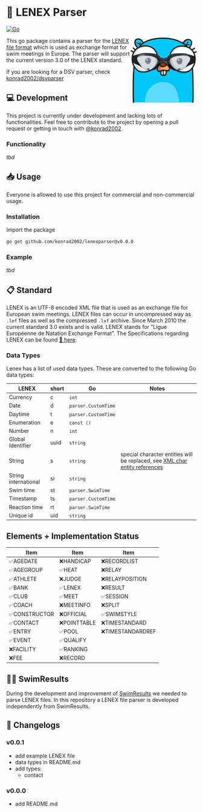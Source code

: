 # 📝 LENEX Parser

[![Go](https://github.com/konrad2002/lenexparser/actions/workflows/go.yml/badge.svg)](https://github.com/konrad2002/lenexparser/actions/workflows/go.yml)

<img src="lenexparser.png" align="right" alt="dsvparser logo" width="175">

This go package contains a parser for the [LENEX file format](https://www.wikiwand.com/de/Lenex) which is used as exchange format for swim meetings in Europe. The parser will support the current version 3.0 of the LENEX standard.

If you are looking for a DSV parser, check [konrad2002/dsvparser](https://github.com/konrad2002/dsvparser)

## 💻 Development

This project is currently under development and lacking lots of functionalities.
Feel free to contribute to the project by opening a pull request or getting in touch with [@konrad2002](https://weiss-konrad.de).

### Functionality

*tbd*

## 📥 Usage

Everyone is allowed to use this project for commercial and non-commercial usage.

### Installation

Import the package

```sh
go get github.com/konrad2002/lenexparser@v0.0.0
```

### Example

*tbd*

## 📋 Standard

LENEX is an UTF-8 encoded XML file that is used as an exchange file for European swim meetings. LENEX files can occur in uncompressed way as `.lef` files as well as the compressed `.lxf` archive. Since March 2010 the current standard 3.0 exists and is valid. LENEX stands for "Ligue Européenne de Natation Exchange Format". The Specifications regarding LENEX can be found [🔗 here](https://wiki.swimrankings.net/index.php/swimrankings:Lenex).

### Data Types

Lenex has a list of used data types. These are converted to the following Go data types:

| LENEX                | short | Go                  | Notes                                                                                                                                            |
|----------------------|-------|---------------------|--------------------------------------------------------------------------------------------------------------------------------------------------|
| Currency             | c     | `int`               |                                                                                                                                                  |
| Date                 | d     | `parser.CustomTime` |                                                                                                                                                  |
| Daytime              | t     | `parser.CustomTime` |                                                                                                                                                  |
| Enumeration          | e     | `const ()`          |                                                                                                                                                  |
| Number               | n     | `int`               |                                                                                                                                                  |
| Global Identifier    | uuid  | `string`            |                                                                                                                                                  |
| String               | s     | `string`            | special character entities will be replaced, see [XML char entity references](https://www.wikiwand.com/en/XML_entity?mobile-app=true&theme=dark) |
| String international | si    | `string`            |                                                                                                                                                  |
| Swim time            | st    | `parser.SwimTime`   |                                                                                                                                                  |
| Timestamp            | ts    | `parser.CustomTime` |                                                                                                                                                  |
| Reaction time        | rt    | `parser.SwimTime`   |                                                                                                                                                  |
| Unique id            | uid   | `string`            |                                                                                                                                                  |

## Elements + Implementation Status

| Item           | Item        | Item             |
|----------------|-------------|------------------|
| ✅AGEDATE       | ❌HANDICAP   | ❌RECORDLIST      |
| ✅AGEGROUP      | ✅HEAT       | ❌RELAY           |
| ✅ATHLETE       | ❌JUDGE      | ❌RELAYPOSITION   |
| ✅BANK          | ✅LENEX      | ❌RESULT          |
| ✅CLUB          | ✅MEET       | ✅SESSION         |
| ✅COACH         | ❌MEETINFO   | ❌SPLIT           |
| ✅CONSTRUCTOR   | ❌OFFICIAL   | ✅SWIMSTYLE       |
| ✅CONTACT       | ❌POINTTABLE | ❌TIMESTANDARD    |
| ✅ENTRY         | ✅POOL       | ❌TIMESTANDARDREF |
| ✅EVENT         | ✅QUALIFY    |                  |
| ❌FACILITY      | ✅RANKING    |                  |
| ❌FEE           | ❌RECORD     |                  |



## 🏊‍♀️ SwimResults

During the development and improvement of [SwimResults](https://swimresults.de) we needed to parse LENEX files. In this repository a LENEX file parser is developed independently from SwimResults.

## 📄 Changelogs

### v0.0.1

- add example LENEX file
- data types in README.md
- add types:
  - contact

### v0.0.0

- add README.md
